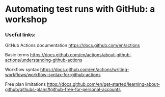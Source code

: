 # Automating test runs with GitHub: a workshop

### Useful links:

GitHub Actions documentation https://docs.github.com/en/actions

Basic terms https://docs.github.com/en/actions/about-github-actions/understanding-github-actions

Workflow syntax https://docs.github.com/en/actions/writing-workflows/workflow-syntax-for-github-actions

Free plan limitations https://docs.github.com/en/get-started/learning-about-github/githubs-plans#github-free-for-personal-accounts
